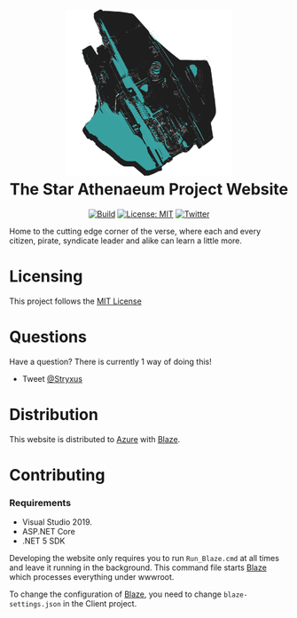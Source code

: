 <h1 align="center">

<img src="https://raw.githubusercontent.com/Star-Athenaeum/Website/master/.github/git-readme.png?sanitize=true" width="300px" height="300px" alt="Logo" />
<br/>
The Star Athenaeum Project Website
</h1>
<div align="center">

[![Build](https://img.shields.io/github/workflow/status/Star-Athenaeum/UEESA-App/Build?style=flat-square)](https://github.com/Star-Athenaeum/UEESA-App/actions/workflows/dotnet-core.yml)
[![License: MIT](https://img.shields.io/github/license/Star-Athenaeum/Website?style=flat-square)](https://github.com/Star-Athenaeum/Website/blob/master/LICENSE)
[![Twitter](https://img.shields.io/twitter/url/http/shields.io.svg?style=flat-square&logo=twitter)](https://twitter.com/intent/tweet?hashtags=UEESA,StarCitizen&text=StarAthenaeum.+The+most+ambitious+tools+project+for+Star+Citizen&url=https://github.com/Star-Athenaeum)

</div>

Home to the cutting edge corner of the verse, where each and every citizen, pirate, syndicate leader and alike can learn a little more.

# Licensing

This project follows the [MIT License](https://github.com/Star-Athenaeum/Website/blob/master/LICENSE)

# Questions

Have a question? There is currently 1 way of doing this!
* Tweet [@Stryxus](https://twitter.com/Stryxus)

# Distribution

This website is distributed to [Azure](https://azure.microsoft.com/) with [Blaze](https://github.com/Star-Athenaeum/Blaze).

# Contributing

### Requirements
* Visual Studio 2019.
* ASP.NET Core
* .NET 5 SDK

Developing the website only requires you to run `Run_Blaze.cmd` at all times and leave it running in the background. This command file starts [Blaze](https://github.com/Star-Athenaeum/Blaze) which processes everything under wwwroot.

To change the configuration of [Blaze](https://github.com/Star-Athenaeum/Blaze), you need to change `blaze-settings.json` in the Client project.

